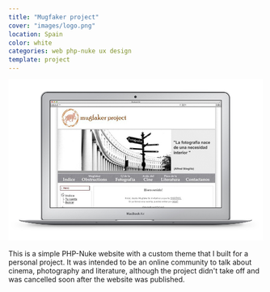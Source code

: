 ```yaml
---
title: "Mugfaker project"
cover: "images/logo.png"
location: Spain
color: white
categories: web php-nuke ux design
template: project
---
```


![](./images/1.jpg)

This is a simple PHP-Nuke website with a custom theme that I built for a personal project. It was intended to be an online community to talk about cinema, photography and literature, although the project didn't take off and was cancelled soon after the website was published.
